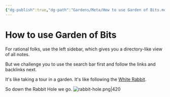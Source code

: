 ```yaml
---
{"dg-publish":true,"dg-path":"Gardens/Meta/How to use Garden of Bits.md","permalink":"/gardens/meta/how-to-use-garden-of-bits/","tags":["gob","digital-garden","idea"]}
---
```


# How to use Garden of Bits
For rational folks, use the left sidebar, which gives you a directory-like view of all notes. 

But we challenge you to use the search bar first and follow the links and backlinks next. 

It's like taking a tour in a garden. It's like following the [White Rabbit](https://en.wikipedia.org/wiki/White_Rabbit).

So down the Rabbit Hole we go.
![rabbit-hole.png|420](/img/user/GOB/assets/images/rabbit-hole.png)




